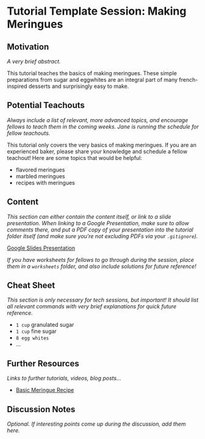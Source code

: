 # Tutorial Template Session: Making Meringues

## Motivation

_A very brief abstract._

This tutorial teaches the basics of making meringues. These simple preparations from sugar and eggwhites are an integral part of many french-inspired desserts and surprisingly easy to make.

## Potential Teachouts

_Always include a list of relevant, more advanced topics, and encourage fellows to teach them in the coming weeks. Jane is running the schedule for fellow teachouts._

This tutorial only covers the very basics of making meringues. If you are an experienced baker, please share your knowledge and schedule a fellow teachout! Here are some topics that would be helpful:
- flavored meringues
- marbled meringues
- recipes with meringues


## Content

_This section can either contain the content itself, or link to a slide presentation. When linking to a Google Presentation, make sure to allow comments there, and put a PDF copy of your presentation into the tutorial folder itself (and make sure you're not excluding PDFs via your `.gitignore`)._

[Google Slides Presentation](https://docs.google.com/presentation/d/1bJ1116ZTW9tqjZVx8k-SQsye3S9OQ9tI37-yFrIdC_s/edit?usp=sharing)

_If you have worksheets for fellows to go through during the session, place them in a `worksheets` folder, and also include solutions for future reference!_

## Cheat Sheet

_This section is only necessary for tech sessions, but important! It should list all relevant commands with very brief explanations for quick future reference._
- `1 cup` granulated sugar
- `1 cup` fine sugar
- `8 egg whites`
- ...

## Further Resources
_Links to further tutorials, videos, blog posts..._
- [Basic Meringue Recipe](http://www.epicurious.com/recipes/food/views/meringues-234238)

## Discussion Notes
_Optional. If interesting points come up during the discussion, add them here._
